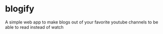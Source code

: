 # blogify
A simple web app to make blogs out of your favorite youtube channels to be able to read instead of watch
